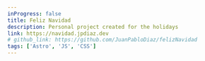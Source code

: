 ```yaml
---
inProgress: false
title: Feliz Navidad
description: Personal project created for the holidays
link: https://navidad.jpdiaz.dev
# github_link: https://github.com/JuanPabloDiaz/felizNavidad
tags: ['Astro', 'JS', 'CSS']
---
```

